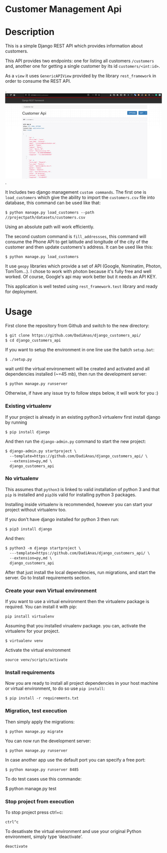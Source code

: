 # Customer Management Api
# Description

This is a simple Django REST API which provides information about customers.

This API provides two endpoints: one for listing all customers `/customers` and, another
one for getting a single customer by its id `customers/<int:id>`. 

As a `view` it uses `GenericAPIView` provided by the library `rest_framework` in order to consume the REST API.

.
<img src='https://raw.githubusercontent.com/DadiAnas/DadiAnas/main/Screenshot%202021-01-17%20032525.png'/>
.

It Includes two django management `custom commands`. The first one is `load_customers` which give the ability to import the `customers.csv` file into
database, this command can be used like that:

    $ python manage.py load_customers --path //projectpath/datasets/customers.csv 
    
Using an absolute path will work efficiently.

The second custom command is `fill_addressses`, this command will consume the Phone API to get latitude and longitude of the city of the customer and then update customers's address. It can be used like this:

    $ python manage.py load_customers

It use `geopy` libraries which provide a set of API (Google, Nominatim, Photon, TomTom...).
I chose to work with photon because it's fully free and well worked. Of course, Google's api may work better but it needs an API KEY.

This application is well tested using `rest_framework.test` library and ready for deployment.


# Usage

First clone the repository from Github and switch to the new directory:

    $ git clone https://github.com/DadiAnas/django_customers_api/
    $ cd django_customers_api
    
If you want to setup the environment in one line use the batch `setup.bat`:

    $ ./setup.py
  
 wait until the virtual environement will be created and activated and all dependencies installed (~=45 mb), then run the development server:

    $ python manage.py runserver
    
Otherwise, if have any issue try to follow steps below, it will work for you :) 

### Existing virtualenv

If your project is already in an existing python3 virtualenv first install django by running

    $ pip install django
    
And then run the `django-admin.py` command to start the new project:

    $ django-admin.py startproject \
      --template=https://github.com/DadiAnas/django_customers_api/ \
      --extension=py,md \
      django_customers_api
      
### No virtualenv

This assumes that `python3` is linked to valid installation of python 3 and that `pip` is installed and `pip3`is valid
for installing python 3 packages.

Installing inside virtualenv is recommended, however you can start your project without virtualenv too.

If you don't have django installed for python 3 then run:

    $ pip3 install django
    
And then:

    $ python3 -m django startproject \
      ---template=https://github.com/DadiAnas/django_customers_api/ \
      --extension=py,md \
      django_customers_api
      
      
After that just install the local dependencies, run migrations, and start the server.
Go to Install requirements section.
### Create your own Virtual environment

If you want to use a virtual environment then the virtualenv package is required. You can install it with pip:
    
    pip install virtualenv
    
Assuming that you installed virualenv package. you can, activate the virtualenv for your project.
    
    $ virtualenv venv
    
Activate the virtual environment

    source venv/scripts/activate
    
### Install requirements

Now you are ready to install all project dependencies in your host machine or virtual environment, to do so use `pip install`:

    $ pip install -r requirements.txt
    
### Migration, test execution
Then simply apply the migrations:

    $ python manage.py migrate
    

You can now run the development server:

    $ python manage.py runserver
    
In case another app use the default port you can specify a free port:

    $ python manage.py runserver 8485
    
To do test cases use this commande:

   $ python manage.py test
   
    
### Stop project from execution
To stop project press ctrl+c:

    ctrl^c

To desativate the virtual environment and use your original Python environment, simply type ‘deactivate’.

    deactivate
